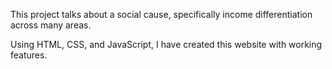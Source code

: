 This project talks about a social cause, specifically income differentiation across many areas. 

Using HTML, CSS, and JavaScript, I have created this website with working features.
